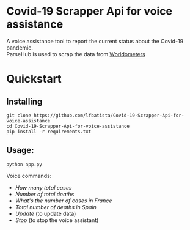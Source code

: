 # Covid-19 Scrapper Api for voice assistance
A voice assistance tool to report the current status about the Covid-19 pandemic.<br>
ParseHub is used to scrap the data from [Worldometers](http://worldometers.info/coronavirus)

<h1>Quickstart</h1>
<h2>Installing</h2>
<code>git clone https://github.com/lfbatista/Covid-19-Scrapper-Api-for-voice-assistance</code><br>
<code>cd Covid-19-Scrapper-Api-for-voice-assistance</code><br>
<code>pip install -r requirements.txt</code><br>

<h2>Usage:</h2>
<code>python app.py</code>

Voice commands:

- *How many total cases*
- *Number of total deaths*
- *What's the number of cases in France*
- *Total number of deaths in Spain*
- *Update* (to update data)
- *Stop* (to stop the voice assistant)
